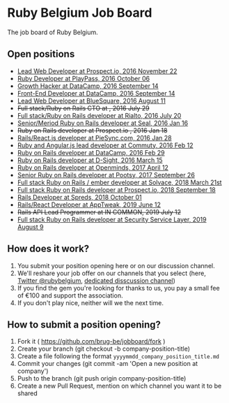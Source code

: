 # Ruby Belgium Job Board

The job board of Ruby Belgium.

## Open positions

* [Lead Web Developer at Prospect.io, 2016 November 22](20161122_prospectio_lead_web_developer.md)
* [Ruby Developer at PlayPass, 2016 October 06](20161006_playpass_ruby_developer.md)
* [Growth Hacker at DataCamp, 2016 September 14](20160914_datacamp_growth_hacker.md)
* [Front-End Developer at DataCamp, 2016 September 14](20160914_datacamp_front_end_developer.md)
* [Lead Web Developer at BlueSquare, 2016 August 11](20160811_bluesquare_lead_dev_brussels.md)
* ~~Full stack/Ruby on Rails CTO at <removed>, 2016 July 29~~
* [Full stack/Ruby on Rails developer at Rialto, 2016 July 20](20160720_RIALTO_fullstackdev.md)
* [Senior/Meriod Ruby on Rails developer at Seal, 2016 Jan 16](20160116_seal_senior_medior_ruby_rails_developer.md)
* ~~Ruby on Rails developer at Prospect.io <removed>, 2016 Jan 18~~
* [Rails/React.js developer at PieSync.com, 2016 Jan 28](20160128_piesync_rails_react_developer.md)
* [Ruby and Angular.js lead developer at Commuty, 2016 Feb 12](20160212_commuty_rails_js_angular_lead_developer.md)
* [Ruby on Rails developer at DataCamp, 2016 Feb 29](20160225_datacamp_fullstack_engineer.md)
* [Ruby on Rails developer at D-Sight, 2016 March 15](20160315_dsight_rails_developer.md)
* [Ruby on Rails developer at Openminds, 2017 April 12](20170412_openminds_rails_developer.md)
* [Senior Ruby on Rails developer at Pootsy, 2017 September 26](20170926_pootsy_senior_rails_developer.md)
* [Full stack Ruby on Rails / ember developer at Solvace, 2018 March 21st](20180321_solvace_full_stack_ruby_on_rails_ember_developer.md)
* [Full stack Ruby on Rails developer at Prospect.io, 2018 September 18](https://prospect.io/jobs/full-stack-developer)
* [Rails Developer at Spreds, 2018 October 01](20181001_spreds_full_stack_rails_developer.md)
* [Rails/React Developer at AppTweak, 2019 June 12](20190612_apptweak_fullstack.md)
* ~~Rails API Lead Programmer at IN COMMON, 2019 July 12 <removed>~~
* [Full stack Ruby on Rails developer at Security Service Layer, 2019 August 9](20190809-SecurityServiceLayer-Ruby-On-Rails-Developer.md)

## How does it work?

1. You submit your position opening here or on our discussion channel.
2. We'll reshare your job offer on our channels that you select (here, [Twitter @rubybelgium](https://twitter.com/rubybelgium),
  [dedicated disscussion channel](https://rubyburgers.slack.com/messages/jobs/details/))
3. If you find the gem you're looking for thanks to us, you pay a small fee of €100 and support the association.
4. If you don't play nice, neither will we the next time.

## How to submit a position opening?

1. Fork it ( https://github.com/brug-be/jobboard/fork )
2. Create your branch (git checkout -b company-position-title)
3. Create a file following the format `yyyymmdd_company_position_title.md`
4. Commit your changes (git commit -am 'Open a new position at company')
5. Push to the branch (git push origin company-position-title)
6. Create a new Pull Request, mention on which channel you want it to be shared
